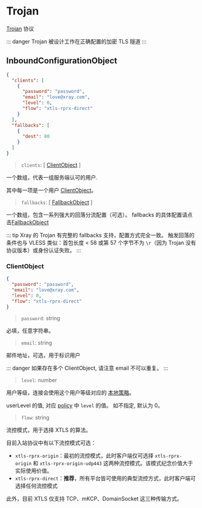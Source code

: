 # Trojan

[Trojan](https://trojan-gfw.github.io/trojan/protocol) 协议

::: danger
Trojan 被设计工作在正确配置的加密 TLS 隧道
:::

## InboundConfigurationObject

```json
{
  "clients": [
    {
      "password": "password",
      "email": "love@xray.com",
      "level": 0,
      "flow": "xtls-rprx-direct"
    }
  ],
  "fallbacks": [
    {
      "dest": 80
    }
  ]
}
```

> `clients`: \[ [ClientObject](#clientobject) \]

一个数组，代表一组服务端认可的用户.

其中每一项是一个用户 [ClientObject](#clientobject)。

> `fallbacks`: \[ [FallbackObject](../examples/fallback.md) \]

一个数组，包含一系列强大的回落分流配置（可选）。
fallbacks 的具体配置请点击[FallbackObject](../examples/fallback.md#fallbacks-配置)

::: tip
Xray 的 Trojan 有完整的 fallbacks 支持，配置方式完全一致。
触发回落的条件也与 VLESS 类似：首包长度 < 58 或第 57 个字节不为 `\r`（因为 Trojan 没有协议版本）或身份认证失败。
:::

### ClientObject

```json
{
  "password": "password",
  "email": "love@xray.com",
  "level": 0,
  "flow": "xtls-rprx-direct"
}
```

> `password`: string

必填，任意字符串。

> `email`: string

邮件地址，可选，用于标识用户

::: danger
如果存在多个 ClientObject, 请注意 email 不可以重复。
:::

> `level`: number

用户等级，连接会使用这个用户等级对应的 [本地策略](../policy.md#levelpolicyobject)。

userLevel 的值, 对应 [policy](../policy.md#policyobject) 中 `level` 的值。 如不指定, 默认为 0。

> `flow`: string

流控模式，用于选择 XTLS 的算法。

目前入站协议中有以下流控模式可选：

- `xtls-rprx-origin`：最初的流控模式，此时客户端仅可选择 `xtls-rprx-origin` 和 `xtls-rprx-origin-udp443` 这两种流控模式。该模式纪念价值大于实际使用价值。<Badge text="Deprecated" type="warning"/>
- `xtls-rprx-direct`：**推荐**，所有平台皆可使用的典型流控方式，此时客户端可选择任何流控模式 <Badge text="Deprecated" type="warning"/>

此外，目前 XTLS 仅支持 TCP、mKCP、DomainSocket 这三种传输方式。
